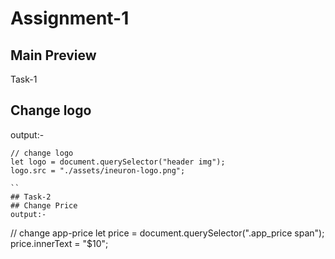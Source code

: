 # Assignment-1
## Main Preview

Task-1
## Change logo
output:-

```
// change logo
let logo = document.querySelector("header img");
logo.src = "./assets/ineuron-logo.png";

``
## Task-2
## Change Price
output:-

```
// change app-price
let price = document.querySelector(".app_price span");
price.innerText = "$10";
```

